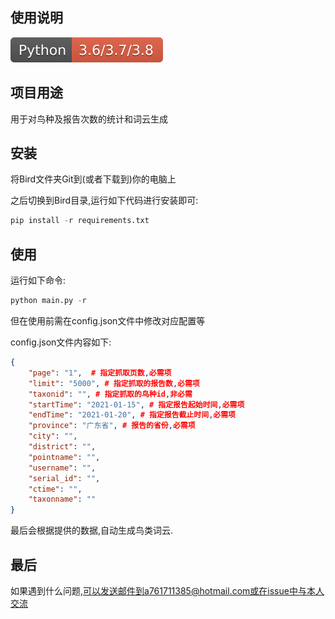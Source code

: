 ## 使用说明

![Python3.6_3.7_3.8](Python3.6_3.7_3.8.svg)


## 项目用途

用于对鸟种及报告次数的统计和词云生成

## 安装

将Bird文件夹Git到(或者下载到)你的电脑上

之后切换到Bird目录,运行如下代码进行安装即可:

```python
pip install -r requirements.txt
```

## 使用

运行如下命令:

```python
python main.py -r
```

但在使用前需在config.json文件中修改对应配置等

config.json文件内容如下:

```json
{
    "page": "1",  # 指定抓取页数,必需项
    "limit": "5000", # 指定抓取的报告数,必需项
    "taxonid": "", # 指定抓取的鸟种id,非必需
    "startTime": "2021-01-15", # 指定报告起始时间,必需项
    "endTime": "2021-01-20", # 指定报告截止时间,必需项
    "province": "广东省", # 报告的省份,必需项
    "city": "",
    "district": "",
    "pointname": "",
    "username": "",
    "serial_id": "",
    "ctime": "",
    "taxonname": ""
}
```

最后会根据提供的数据,自动生成鸟类词云.

## 最后

如果遇到什么问题,可以发送邮件到a761711385@hotmail.com或在issue中与本人交流

